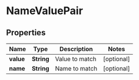 

# NameValuePair


## Properties

Name | Type | Description | Notes
------------ | ------------- | ------------- | -------------
**value** | **String** | Value to match |  [optional]
**name** | **String** | Name to match |  [optional]



